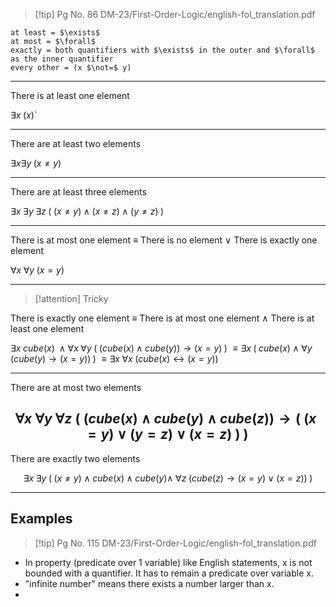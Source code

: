 > [!tip] Pg No. 86
> DM-23/First-Order-Logic/english-fol_translation.pdf

```ad-note
at least = $\exists$
at most = $\forall$
exactly = both quantifiers with $\exists$ in the outer and $\forall$ as the inner quantifier
every other = (x $\not=$ y)
```

---
There is at least one element

$\exists x\; (x)$`

---
There are at least two elements 

$\exists x \exists y\; (x \not= y)$

---
There are at least three elements

$\exists x\; \exists y\; \exists z \; (\; (x \not= y) \land (x \not= z) \land (y \not= z) \;)$

---
There is at most one element
$\equiv$ There is no element $\lor$ There is exactly one element

$\forall x \; \forall y\; (x=y)$

---
> [!attention] Tricky 

There is exactly one element
$\equiv$ There is at most one element $\land$ There is at least one element

$\exists x\; cube(x)\; \land \forall x\; \forall y\; (\; (cube(x) \land cube(y)) \rightarrow (x = y) \;)$
$\equiv \exists x\; (\; cube(x) \land \forall y\;(cube(y) \rightarrow (x = y)) \;)$
$\equiv \exists x\; \forall x\;(cube(x) \leftrightarrow (x=y))$

---
There are at most two elements

$$
\forall x\; \forall y\; \forall z\; (\; (cube(x) \land cube(y) \land cube(z)) \rightarrow (\;(x = y) \lor (y = z) \lor (x = z)\;) \; )
$$
---
There are exactly two elements

$$
\exists x\; \exists y\; (\; (x \not= y) \land cube(x) \land cube(y) \land \; \forall z\; (cube(z) \rightarrow (x = y) \lor (x = z)) \;)
$$

---

## Examples

> [!tip] Pg No. 115
> DM-23/First-Order-Logic/english-fol_translation.pdf

- In property (predicate over 1 variable) like English statements, x is not bounded with a quantifier. It has to remain a predicate over variable x.
- "infinite number" means there exists a number larger than x.
- 